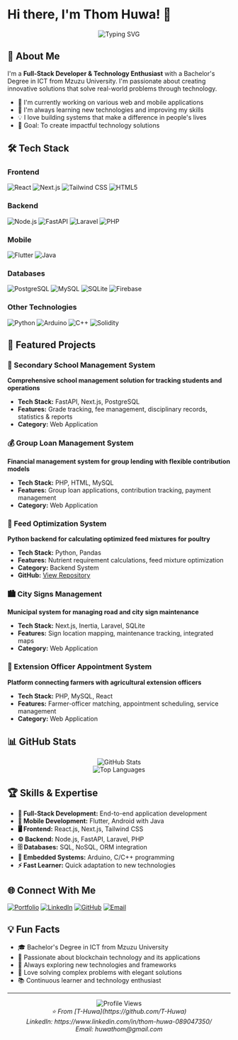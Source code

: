 # Hi there, I'm Thom Huwa! 👋

<div align="center">
  <img src="https://readme-typing-svg.herokuapp.com?font=Fira+Code&pause=1000&color=00FFFF&center=true&vCenter=true&width=435&lines=Full-Stack+Developer;Technology+Enthusiast;Problem+Solver;Always+Learning" alt="Typing SVG" />
</div>

## 🚀 About Me

I'm a **Full-Stack Developer & Technology Enthusiast** with a Bachelor's Degree in ICT from Mzuzu University. I'm passionate about creating innovative solutions that solve real-world problems through technology.

- 🔭 I'm currently working on various web and mobile applications
- 🌱 I'm always learning new technologies and improving my skills
- 💡 I love building systems that make a difference in people's lives
- 🎯 Goal: To create impactful technology solutions

## 🛠️ Tech Stack

### Frontend

![React](https://img.shields.io/badge/React-20232A?style=for-the-badge&logo=react&logoColor=61DAFB)
![Next.js](https://img.shields.io/badge/Next.js-000000?style=for-the-badge&logo=next.js&logoColor=white)
![Tailwind CSS](https://img.shields.io/badge/Tailwind_CSS-38B2AC?style=for-the-badge&logo=tailwind-css&logoColor=white)
![HTML5](https://img.shields.io/badge/HTML5-E34F26?style=for-the-badge&logo=html5&logoColor=white)

### Backend

![Node.js](https://img.shields.io/badge/Node.js-43853D?style=for-the-badge&logo=node.js&logoColor=white)
![FastAPI](https://img.shields.io/badge/FastAPI-005571?style=for-the-badge&logo=fastapi)
![Laravel](https://img.shields.io/badge/Laravel-FF2D20?style=for-the-badge&logo=laravel&logoColor=white)
![PHP](https://img.shields.io/badge/PHP-777BB4?style=for-the-badge&logo=php&logoColor=white)

### Mobile

![Flutter](https://img.shields.io/badge/Flutter-02569B?style=for-the-badge&logo=flutter&logoColor=white)
![Java](https://img.shields.io/badge/Java-ED8B00?style=for-the-badge&logo=java&logoColor=white)

### Databases

![PostgreSQL](https://img.shields.io/badge/PostgreSQL-316192?style=for-the-badge&logo=postgresql&logoColor=white)
![MySQL](https://img.shields.io/badge/MySQL-00000F?style=for-the-badge&logo=mysql&logoColor=white)
![SQLite](https://img.shields.io/badge/SQLite-07405E?style=for-the-badge&logo=sqlite&logoColor=white)
![Firebase](https://img.shields.io/badge/Firebase-039BE5?style=for-the-badge&logo=Firebase&logoColor=white)

### Other Technologies

![Python](https://img.shields.io/badge/Python-3776AB?style=for-the-badge&logo=python&logoColor=white)
![Arduino](https://img.shields.io/badge/Arduino-00979D?style=for-the-badge&logo=Arduino&logoColor=white)
![C++](https://img.shields.io/badge/C%2B%2B-00599C?style=for-the-badge&logo=c%2B%2B&logoColor=white)
![Solidity](https://img.shields.io/badge/Solidity-363636?style=for-the-badge&logo=solidity&logoColor=white)

## 🎯 Featured Projects

### 🏫 Secondary School Management System

**Comprehensive school management solution for tracking students and operations**

- **Tech Stack:** FastAPI, Next.js, PostgreSQL
- **Features:** Grade tracking, fee management, disciplinary records, statistics & reports
- **Category:** Web Application

### 💰 Group Loan Management System

**Financial management system for group lending with flexible contribution models**

- **Tech Stack:** PHP, HTML, MySQL
- **Features:** Group loan applications, contribution tracking, payment management
- **Category:** Web Application

### 🐔 Feed Optimization System

**Python backend for calculating optimized feed mixtures for poultry**

- **Tech Stack:** Python, Pandas
- **Features:** Nutrient requirement calculations, feed mixture optimization
- **Category:** Backend System
- **GitHub:** [View Repository](https://github.com/T-Huwa/Optifeed-python)

### 🏙️ City Signs Management

**Municipal system for managing road and city sign maintenance**

- **Tech Stack:** Next.js, Inertia, Laravel, SQLite
- **Features:** Sign location mapping, maintenance tracking, integrated maps
- **Category:** Web Application

### 🌾 Extension Officer Appointment System

**Platform connecting farmers with agricultural extension officers**

- **Tech Stack:** PHP, MySQL, React
- **Features:** Farmer-officer matching, appointment scheduling, service management
- **Category:** Web Application

## 📊 GitHub Stats

<div align="center">
  <img src="https://github-readme-stats.vercel.app/api?username=T-Huwa&show_icons=true&theme=radical" alt="GitHub Stats" />
</div>

<div align="center">
  <img src="https://github-readme-stats.vercel.app/api/top-langs/?username=T-Huwa&layout=compact&theme=radical" alt="Top Languages" />
</div>

## 🏆 Skills & Expertise

- **🔧 Full-Stack Development:** End-to-end application development
- **📱 Mobile Development:** Flutter, Android with Java
- **🖥️ Frontend:** React.js, Next.js, Tailwind CSS
- **⚙️ Backend:** Node.js, FastAPI, Laravel, PHP
- **🗄️ Databases:** SQL, NoSQL, ORM integration
- **🔌 Embedded Systems:** Arduino, C/C++ programming
- **⚡ Fast Learner:** Quick adaptation to new technologies

## 🌐 Connect With Me

[![Portfolio](https://img.shields.io/badge/Portfolio-000000?style=for-the-badge&logo=About.me&logoColor=white)](https://your-portfolio-url.com)
[![LinkedIn](https://img.shields.io/badge/LinkedIn-0077B5?style=for-the-badge&logo=linkedin&logoColor=white)](https://linkedin.com/in/your-profile)
[![GitHub](https://img.shields.io/badge/GitHub-100000?style=for-the-badge&logo=github&logoColor=white)](https://github.com/T-Huwa)
[![Email](https://img.shields.io/badge/Email-D14836?style=for-the-badge&logo=gmail&logoColor=white)](mailto:your-email@example.com)

## 💡 Fun Facts

- 🎓 Bachelor's Degree in ICT from Mzuzu University
- 🚀 Passionate about blockchain technology and its applications
- 🌱 Always exploring new technologies and frameworks
- 🎯 Love solving complex problems with elegant solutions
- 📚 Continuous learner and technology enthusiast

---

<div align="center">
  <img src="https://komarev.com/ghpvc/?username=T-Huwa&color=blueviolet&style=flat-square&label=Profile+Views" alt="Profile Views" />
</div>

<div align="center">
  <i>⭐️ From [T-Huwa](https://github.com/T-Huwa)</i>
</div>

<div align="center">
  <i>LinkedIn: https://www.linkedin.com/in/thom-huwa-089047350/</i>
</div>

<div align="center">
  <i>Email: huwathom@gmail.com</i>
</div>
